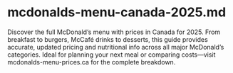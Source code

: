 # mcdonalds-menu-canada-2025.md
Discover the full McDonald’s menu with prices in Canada for 2025. From breakfast to burgers, McCafé drinks to desserts, this guide provides accurate, updated pricing and nutritional info across all major McDonald’s categories. Ideal for planning your next meal or comparing costs—visit mcdonalds-menu-prices.ca for the complete breakdown.
